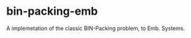 bin-packing-emb
===============

A implemetation of the classic BIN-Packing problem, to Emb. Systems.
